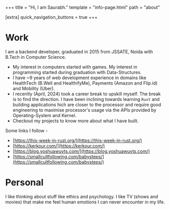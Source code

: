 +++
title = "Hi, I am Saurabh."
template = "info-page.html"
path = "about"

[extra]
quick_navigation_buttons = true
+++

# Work
I am a backend developer, graduated in 2015 from JSSATE, Noida with B.Tech in Computer Science.
- My interest in computers started with games. My interest in programming started during graduation with Data-Structures.
- I have ~9 years of web development experience in domains like HealthTech (B.Well and HealthifyMe), Payments (Amazon and Flip.id) and Mobility (Uber).
- I recently (April, 2024) took a career break to upskill myself. The break is to find the direction. I have been inclining towards learning `Rust` and building applications hich are closer to the processor and require good engineering to maximise processor's usage via the APIs provided by Operating-System and Kernel.
- Checkout my projects to know more about what I have built.

Some links I follow -
- [https://this-week-in-rust.org/](https://this-week-in-rust.org/)
- [https://kerkour.com/](https://kerkour.com/)
- [https://blog.yoshuawuyts.com/](https://blog.yoshuawuyts.com/)
- [https://smallcultfollowing.com/babysteps/](https://smallcultfollowing.com/babysteps/)

# Personal
I like thinking about stuff like ethics and psychology. I like TV (shows and movies) that make me feel human emotions I can never encounter in my life.
